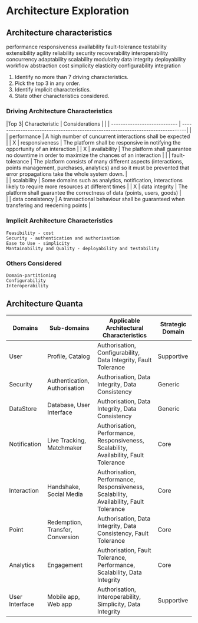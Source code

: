 # Architecture Exploration

## Architecture characteristics

performance    responsiveness    availability    fault-tolerance    testability    extensibility    agility    reliability    security    recoverability    interoperability    concurrency    adaptability    scalability    modularity    data integrity    deployability    workflow    abstraction    cost    simplicity    elasticity    configurability    integration

1. Identify no more than 7 driving characteristics.
2. Pick the top 3 in any order.
3. Identify implicit characteristics.
4. State other characteristics considered.
 
### Driving Architecture Characteristics

|Top 3| Characteristic               | Considerations                                                                  |
|     | ---------------------------- | --------------------------------------------------------------------------------|
|     | performance                  | A high number of cuncurrent interactions shall be expected                      |
| X   | responsiveness               | The platform shall be responsive in notifying the opportunity of an interaction |
| X   | availability                 | The platform shall guarantee no downtime in order to maximize the chances of an interaction |
|     | fault-tolerance              | The platform consists of many different aspects (interactions, points management, purchases, analytics) and so it must be prevented that error propagations take the whole system down. |  
|     | scalability                  | Some domains such as analytics, notification, interactions likely to require more resources at different times |
| X   | data integrity               | The platform shall guarantee the correctness of data (points, users, goods) |  
|     | data consistency             | A transactional behaviour shall be guaranteed when transfering and reedeming points |

### Implicit Architecture Characteristics

    Feasibility - cost
    Security - authentication and authorisation
    Ease to Use - simplicity
    Mantainability and Quality - deployability and testability

### Others Considered

    Domain-partitioning
    Configurability
    Interoperability

## Architecture Quanta

| Domains            | Sub-domains                      | Applicable Architectural Characteristics                                               | Strategic Domain |
| ------------------ | ---------------------------------| -------------------------------------------------------------------------------------- | ---------------- |
| User               | Profile, Catalog                 | Authorisation, Configurability, Data Integrity, Fault Tolerance                        | Supportive       | 
| Security           | Authentication, Authorisation    | Authorisation, Data Integrity, Data Consistency                                        | Generic          |
| DataStore          | Database, User Interface         | Authorisation, Data Integrity, Data Consistency                                        | Generic          |
| Notification       | Live Tracking, Matchmaker        | Authorisation, Performance, Responsiveness, Scalability, Availability, Fault Tolerance | Core             |
| Interaction        | Handshake, Social Media          | Authorisation, Performance, Responsiveness, Scalability, Availability, Fault Tolerance | Core             |
| Point              | Redemption, Transfer, Conversion | Authorisation, Data Integrity, Data Consistency, Fault Tolerance                       | Core             |
| Analytics          | Engagement                       | Authorisation, Fault Tolerance, Performance, Scalability, Data Integrity               | Core             |
| User Interface     | Mobile app, Web app              | Authorisation, Interoperability, Simplicity, Data Integrity                            | Supportive       |